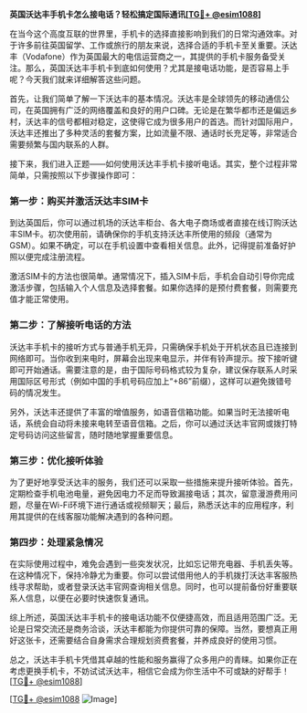 **英国沃达丰手机卡怎么接电话？轻松搞定国际通讯[[TG💪+ @esim1088](https://t.me/s/esim1088)]**

在当今这个高度互联的世界里，手机卡的选择直接影响到我们的日常沟通效率。对于许多前往英国留学、工作或旅行的朋友来说，选择合适的手机卡至关重要。沃达丰（Vodafone）作为英国最大的电信运营商之一，其提供的手机卡服务备受关注。那么，英国沃达丰手机卡到底如何使用？尤其是接电话功能，是否容易上手呢？今天我们就来详细解答这些问题。

首先，让我们简单了解一下沃达丰的基本情况。沃达丰是全球领先的移动通信公司，在英国拥有广泛的网络覆盖和良好的用户口碑。无论是在繁华都市还是偏远乡村，沃达丰的信号都相对稳定，这使得它成为很多用户的首选。而针对国际用户，沃达丰还推出了多种灵活的套餐方案，比如流量不限、通话时长充足等，非常适合需要频繁与国内联系的人群。

接下来，我们进入正题——如何使用沃达丰手机卡接听电话。其实，整个过程非常简单，只需按照以下步骤操作即可：

### **第一步：购买并激活沃达丰SIM卡**
到达英国后，你可以通过机场的沃达丰柜台、各大电子商场或者直接在线订购沃达丰SIM卡。初次使用前，请确保你的手机支持沃达丰所使用的频段（通常为GSM）。如果不确定，可以在手机设置中查看相关信息。此外，记得提前准备好护照以便完成注册流程。

激活SIM卡的方法也很简单。通常情况下，插入SIM卡后，手机会自动引导你完成激活步骤，包括输入个人信息及选择套餐。如果你选择的是预付费套餐，则需要充值才能正常使用。

### **第二步：了解接听电话的方法**
沃达丰手机卡的接听方式与普通手机无异，只需确保手机处于开机状态且已连接到网络即可。当你收到来电时，屏幕会出现来电显示，并伴有铃声提示。按下接听键即可开始通话。需要注意的是，由于国际号码格式较为复杂，建议保存联系人时采用国际区号形式（例如中国的手机号码应加上“+86”前缀），这样可以避免拨错号码的情况发生。

另外，沃达丰还提供了丰富的增值服务，如语音信箱功能。如果当时无法接听电话，系统会自动将未接来电转至语音信箱。之后，你可以通过沃达丰官网或拨打特定号码访问这些留言，随时随地掌握重要信息。

### **第三步：优化接听体验**
为了更好地享受沃达丰的服务，我们还可以采取一些措施来提升接听体验。首先，定期检查手机电池电量，避免因电力不足而导致漏接电话；其次，留意漫游费用问题，尽量在Wi-Fi环境下进行通话或视频聊天；最后，熟悉沃达丰的应用程序，利用其提供的在线客服功能解决遇到的各种问题。

### **第四步：处理紧急情况**
在实际使用过程中，难免会遇到一些突发状况，比如忘记带充电器、手机丢失等。在这种情况下，保持冷静尤为重要。你可以尝试借用他人的手机拨打沃达丰客服热线寻求帮助，或者登录沃达丰官网查询相关信息。同时，也可以提前备份好重要联系人信息，以便在必要时快速恢复通讯。

综上所述，英国沃达丰手机卡的接电话功能不仅便捷高效，而且适用范围广泛。无论是日常交流还是商务洽谈，沃达丰都能为你提供可靠的保障。当然，要想真正用好这张卡，还需要结合自身需求合理规划资费套餐，并养成良好的使用习惯。

总之，沃达丰手机卡凭借其卓越的性能和服务赢得了众多用户的青睐。如果你正在考虑更换手机卡，不妨试试沃达丰，相信它会成为你生活中不可或缺的好帮手！[[TG💪+ @esim1088](https://t.me/s/esim1088)]

[[TG💪+ @esim1088](https://t.me/s/esim1088) ![Image](https://i.postimg.cc/4NQfJmqS/Snipaste-2025-05-13-00-14-12.png)]